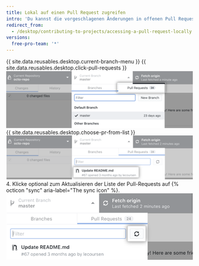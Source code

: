 ```yaml
---
title: Lokal auf einen Pull Request zugreifen
intro: 'Du kannst die vorgeschlagenen Änderungen in offenen Pull Requests auf {{ site.data.variables.product.prodname_desktop }} anzeigen.'
redirect_from:
  - /desktop/contributing-to-projects/accessing-a-pull-request-locally
versions:
  free-pro-team: '*'
---
```


{{ site.data.reusables.desktop.current-branch-menu }}
{{ site.data.reusables.desktop.click-pull-requests }}
  ![Registerkarte „Pull-Requests“ im Dropdownmenü für den aktuellen Branch](/assets/images/help/desktop/branch-drop-down-pull-request-tab.png)
{{ site.data.reusables.desktop.choose-pr-from-list }}
  ![Liste der offenen Pull-Requests im Repository](/assets/images/help/desktop/click-pull-request.png)
4. Klicke optional zum Aktualisieren der Liste der Pull-Requests auf {% octicon "sync" aria-label="The sync icon" %}. ![Synchronisierungsschaltfläche für die Aktualisierung](/assets/images/help/desktop/pull-request-list-sync.png)
